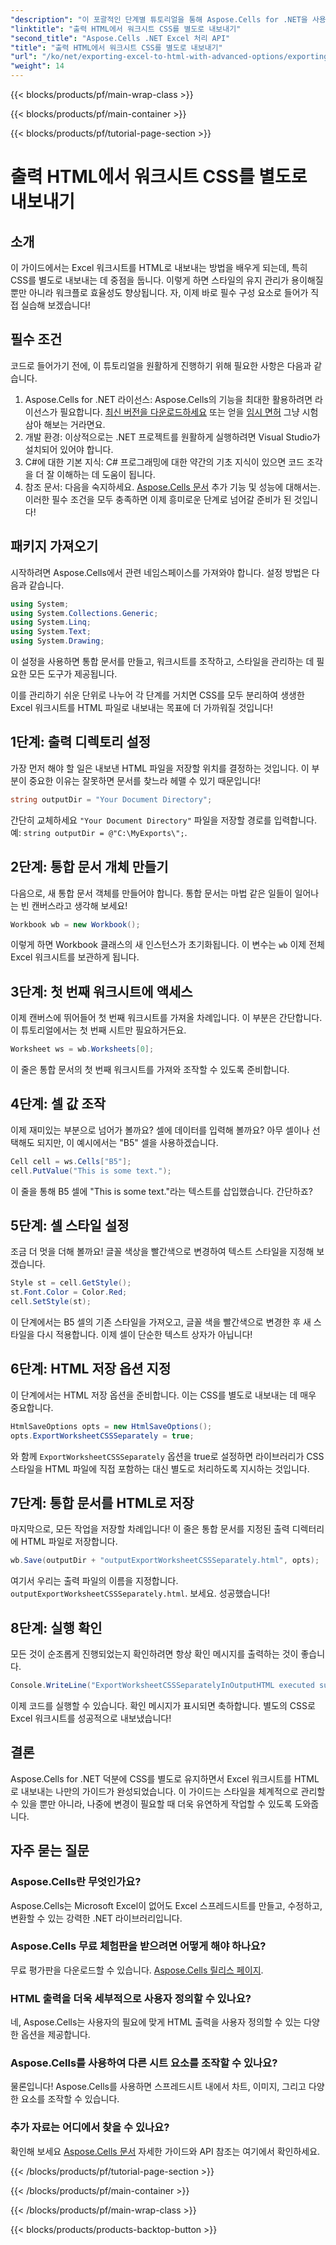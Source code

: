 ```yaml
---
"description": "이 포괄적인 단계별 튜토리얼을 통해 Aspose.Cells for .NET을 사용하여 별도의 CSS로 Excel 워크시트를 HTML로 효과적으로 내보내는 방법을 알아보세요."
"linktitle": "출력 HTML에서 워크시트 CSS를 별도로 내보내기"
"second_title": "Aspose.Cells .NET Excel 처리 API"
"title": "출력 HTML에서 워크시트 CSS를 별도로 내보내기"
"url": "/ko/net/exporting-excel-to-html-with-advanced-options/exporting-worksheet-css-separately/"
"weight": 14
---
```


{{< blocks/products/pf/main-wrap-class >}}

{{< blocks/products/pf/main-container >}}

{{< blocks/products/pf/tutorial-page-section >}}

# 출력 HTML에서 워크시트 CSS를 별도로 내보내기

## 소개
이 가이드에서는 Excel 워크시트를 HTML로 내보내는 방법을 배우게 되는데, 특히 CSS를 별도로 내보내는 데 중점을 둡니다. 이렇게 하면 스타일의 유지 관리가 용이해질 뿐만 아니라 워크플로 효율성도 향상됩니다. 자, 이제 바로 필수 구성 요소로 들어가 직접 실습해 보겠습니다!
## 필수 조건
코드로 들어가기 전에, 이 튜토리얼을 원활하게 진행하기 위해 필요한 사항은 다음과 같습니다.
1. Aspose.Cells for .NET 라이선스: Aspose.Cells의 기능을 최대한 활용하려면 라이선스가 필요합니다. [최신 버전을 다운로드하세요](https://releases.aspose.com/cells/net/) 또는 얻을 [임시 면허](https://purchase.aspose.com/temporary-license/) 그냥 시험 삼아 해보는 거라면요.
2. 개발 환경: 이상적으로는 .NET 프로젝트를 원활하게 실행하려면 Visual Studio가 설치되어 있어야 합니다.
3. C#에 대한 기본 지식: C# 프로그래밍에 대한 약간의 기초 지식이 있으면 코드 조각을 더 잘 이해하는 데 도움이 됩니다.
4. 참조 문서: 다음을 숙지하세요. [Aspose.Cells 문서](https://reference.aspose.com/cells/net/) 추가 기능 및 성능에 대해서는.
이러한 필수 조건을 모두 충족하면 이제 흥미로운 단계로 넘어갈 준비가 된 것입니다!
## 패키지 가져오기
시작하려면 Aspose.Cells에서 관련 네임스페이스를 가져와야 합니다. 설정 방법은 다음과 같습니다.
```csharp
using System;
using System.Collections.Generic;
using System.Linq;
using System.Text;
using System.Drawing;
```
이 설정을 사용하면 통합 문서를 만들고, 워크시트를 조작하고, 스타일을 관리하는 데 필요한 모든 도구가 제공됩니다.

이를 관리하기 쉬운 단위로 나누어 각 단계를 거치면 CSS를 모두 분리하여 생생한 Excel 워크시트를 HTML 파일로 내보내는 목표에 더 가까워질 것입니다!
## 1단계: 출력 디렉토리 설정
가장 먼저 해야 할 일은 내보낸 HTML 파일을 저장할 위치를 결정하는 것입니다. 이 부분이 중요한 이유는 잘못하면 문서를 찾느라 헤맬 수 있기 때문입니다!
```csharp
string outputDir = "Your Document Directory";
```
간단히 교체하세요 `"Your Document Directory"` 파일을 저장할 경로를 입력합니다. 예: `string outputDir = @"C:\MyExports\";`.
## 2단계: 통합 문서 개체 만들기
다음으로, 새 통합 문서 객체를 만들어야 합니다. 통합 문서는 마법 같은 일들이 일어나는 빈 캔버스라고 생각해 보세요!
```csharp
Workbook wb = new Workbook();
```
이렇게 하면 Workbook 클래스의 새 인스턴스가 초기화됩니다. 이 변수는 `wb` 이제 전체 Excel 워크시트를 보관하게 됩니다.
## 3단계: 첫 번째 워크시트에 액세스
이제 캔버스에 뛰어들어 첫 번째 워크시트를 가져올 차례입니다. 이 부분은 간단합니다. 이 튜토리얼에서는 첫 번째 시트만 필요하거든요.
```csharp
Worksheet ws = wb.Worksheets[0];
```
이 줄은 통합 문서의 첫 번째 워크시트를 가져와 조작할 수 있도록 준비합니다.
## 4단계: 셀 값 조작
이제 재미있는 부분으로 넘어가 볼까요? 셀에 데이터를 입력해 볼까요? 아무 셀이나 선택해도 되지만, 이 예시에서는 "B5" 셀을 사용하겠습니다.
```csharp
Cell cell = ws.Cells["B5"];
cell.PutValue("This is some text.");
```
이 줄을 통해 B5 셀에 "This is some text."라는 텍스트를 삽입했습니다. 간단하죠? 
## 5단계: 셀 스타일 설정
조금 더 멋을 더해 볼까요! 글꼴 색상을 빨간색으로 변경하여 텍스트 스타일을 지정해 보겠습니다. 
```csharp
Style st = cell.GetStyle();
st.Font.Color = Color.Red;
cell.SetStyle(st);
```
이 단계에서는 B5 셀의 기존 스타일을 가져오고, 글꼴 색을 빨간색으로 변경한 후 새 스타일을 다시 적용합니다. 이제 셀이 단순한 텍스트 상자가 아닙니다!
## 6단계: HTML 저장 옵션 지정
이 단계에서는 HTML 저장 옵션을 준비합니다. 이는 CSS를 별도로 내보내는 데 매우 중요합니다.
```csharp
HtmlSaveOptions opts = new HtmlSaveOptions();
opts.ExportWorksheetCSSSeparately = true;
```
와 함께 `ExportWorksheetCSSSeparately` 옵션을 true로 설정하면 라이브러리가 CSS 스타일을 HTML 파일에 직접 포함하는 대신 별도로 처리하도록 지시하는 것입니다.
## 7단계: 통합 문서를 HTML로 저장
마지막으로, 모든 작업을 저장할 차례입니다! 이 줄은 통합 문서를 지정된 출력 디렉터리에 HTML 파일로 저장합니다.
```csharp
wb.Save(outputDir + "outputExportWorksheetCSSSeparately.html", opts);
```
여기서 우리는 출력 파일의 이름을 지정합니다. `outputExportWorksheetCSSSeparately.html`. 보세요. 성공했습니다!
## 8단계: 실행 확인
모든 것이 순조롭게 진행되었는지 확인하려면 항상 확인 메시지를 출력하는 것이 좋습니다.
```csharp
Console.WriteLine("ExportWorksheetCSSSeparatelyInOutputHTML executed successfully.");
```
이제 코드를 실행할 수 있습니다. 확인 메시지가 표시되면 축하합니다. 별도의 CSS로 Excel 워크시트를 성공적으로 내보냈습니다!
## 결론
Aspose.Cells for .NET 덕분에 CSS를 별도로 유지하면서 Excel 워크시트를 HTML로 내보내는 나만의 가이드가 완성되었습니다. 이 가이드는 스타일을 체계적으로 관리할 수 있을 뿐만 아니라, 나중에 변경이 필요할 때 더욱 유연하게 작업할 수 있도록 도와줍니다. 
## 자주 묻는 질문
### Aspose.Cells란 무엇인가요?
Aspose.Cells는 Microsoft Excel이 없어도 Excel 스프레드시트를 만들고, 수정하고, 변환할 수 있는 강력한 .NET 라이브러리입니다.
### Aspose.Cells 무료 체험판을 받으려면 어떻게 해야 하나요?
무료 평가판을 다운로드할 수 있습니다. [Aspose.Cells 릴리스 페이지](https://releases.aspose.com/).
### HTML 출력을 더욱 세부적으로 사용자 정의할 수 있나요?
네, Aspose.Cells는 사용자의 필요에 맞게 HTML 출력을 사용자 정의할 수 있는 다양한 옵션을 제공합니다.
### Aspose.Cells를 사용하여 다른 시트 요소를 조작할 수 있나요?
물론입니다! Aspose.Cells를 사용하면 스프레드시트 내에서 차트, 이미지, 그리고 다양한 요소를 조작할 수 있습니다.
### 추가 자료는 어디에서 찾을 수 있나요?
확인해 보세요 [Aspose.Cells 문서](https://reference.aspose.com/cells/net/) 자세한 가이드와 API 참조는 여기에서 확인하세요.

{{< /blocks/products/pf/tutorial-page-section >}}

{{< /blocks/products/pf/main-container >}}

{{< /blocks/products/pf/main-wrap-class >}}

{{< blocks/products/products-backtop-button >}}